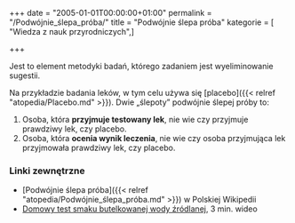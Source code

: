 +++
date = "2005-01-01T00:00:00+01:00"
permalink = "/Podwójnie_ślepa_próba/"
title = "Podwójnie ślepa próba"
kategorie = [ "Wiedza z nauk przyrodniczych",]

+++

Jest to element metodyki badań, którego zadaniem jest wyeliminowanie sugestii.

Na przykładzie badania leków, w tym celu używa się [placebo]({{< relref "atopedia/Placebo.md" >}}). Dwie „ślepoty” podwójnie ślepej próby to:

1.  Osoba, która **przyjmuje testowany lek**, nie wie czy przyjmuje prawdziwy lek, czy placebo.
2.  Osoba, która **ocenia wynik leczenia**, nie wie czy osoba przyjmująca lek przyjmowała prawdziwy lek, czy placebo.

### Linki zewnętrzne

-   [Podwójnie ślepa próba]({{< relref "atopedia/Podwójnie_ślepa_próba.md" >}}) w Polskiej Wikipedii
-   [Domowy test smaku butelkowanej wody źródlanej](http://www.youtube.com/watch?v=Y4cHRTjUMGA), 3 min. wideo

